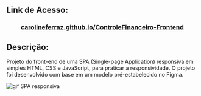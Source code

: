 <h2>Link de Acesso: </h2>
<h3 align="center"><a href="https://carolineferraz.github.io/ControleFinanceiro-Frontend/">carolineferraz.github.io/ControleFinanceiro-Frontend</a></h3>




<h2>Descrição:</h2>
Projeto do front-end de uma SPA (Single-page Application) responsiva em simples HTML, CSS e JavaScript, para praticar a responsividade. O projeto foi desenvolvido com base em um modelo pré-estabelecido no Figma.




 ![gif SPA responsiva](https://user-images.githubusercontent.com/95757534/155044190-05d2b19c-d517-4e8e-b3e5-b83847468478.gif)

